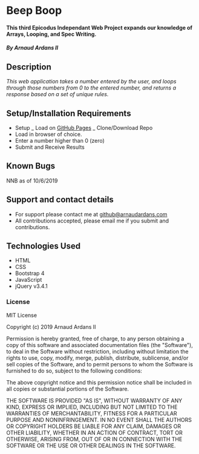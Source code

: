 # Beep Boop

#### This third Epicodus Independant Web Project expands our knowledge of Arrays, Looping, and Spec Writing.

##### By **Arnaud Ardans II**

## Description

_This web application takes a number entered by the user, and loops through those numbers from 0 to the entered number, and returns a response based on a set of unique rules._

## Setup/Installation Requirements

- Setup
  _ Load on [GitHub Pages](https://roadspill.github.io/epi_proj3_arrays-looping/)
  _ Clone/Download Repo
- Load in browser of choice.
- Enter a number higher than 0 (zero)
- Submit and Receive Results

## Known Bugs

NNB as of 10/6/2019

## Support and contact details

- For support please contact me at github@arnaudardans.com
- All contributions accepted, please email me if you submit and contributions.

## Technologies Used

- HTML
- CSS
- Bootstrap 4
- JavaScript
- jQuery v3.4.1

### License

MIT License

Copyright (c) 2019 Arnaud Ardans II

Permission is hereby granted, free of charge, to any person obtaining a copy of this software and associated documentation files (the "Software"), to deal in the Software without restriction, including without limitation the rights to use, copy, modify, merge, publish, distribute, sublicense, and/or sell copies of the Software, and to permit persons to whom the Software is furnished to do so, subject to the following conditions:

The above copyright notice and this permission notice shall be included in all copies or substantial portions of the Software.

THE SOFTWARE IS PROVIDED "AS IS", WITHOUT WARRANTY OF ANY KIND, EXPRESS OR IMPLIED, INCLUDING BUT NOT LIMITED TO THE WARRANTIES OF MERCHANTABILITY, FITNESS FOR A PARTICULAR PURPOSE AND NONINFRINGEMENT. IN NO EVENT SHALL THE AUTHORS OR COPYRIGHT HOLDERS BE LIABLE FOR ANY CLAIM, DAMAGES OR OTHER LIABILITY, WHETHER IN AN ACTION OF CONTRACT, TORT OR OTHERWISE, ARISING FROM, OUT OF OR IN CONNECTION WITH THE SOFTWARE OR THE USE OR OTHER DEALINGS IN THE SOFTWARE.
